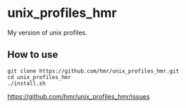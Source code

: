 # unix_profiles_hmr
My version of unix profiles.

## How to use
```
git clone https://github.com/hmr/unix_profiles_hmr.git
cd unix_profiles_hmr
./install.sh
```
https://github.com/hmr/unix_profiles_hmr/issues
